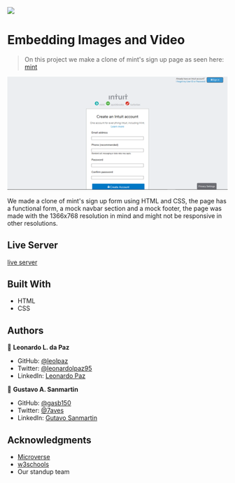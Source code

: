 ![](https://img.shields.io/badge/Microverse-blueviolet)

# Embedding Images and Video

> On this project we make a clone of mint's sign up page as seen here: [mint](https://accounts.intuit.com/signup.html?offering_id=Intuit.ifs.mint&namespace_id=50000026&redirect_url=https%3A%2F%2Fmint.intuit.com%2Foverview.event%3Futm_medium%3Ddirect%26cta%3Dhero_sign_up_free_ProspectWeb%26ivid%3De042f6ed-04cd-42de-b457-5559d72b605f%26adobe_mc%3DMCORGID%253D969430F0543F253D0A4C98C6%252540AdobeOrg%257CTS%253D1603397849%26ivid%3De042f6ed-04cd-42de-b457-5559d72b605f)

![screenshot](https://github.com/gasb150/mint.com-s-signup-page-clone/blob/signup-page-clone/app_screenshot.png?raw=true)

We made a clone of mint's sign up form using HTML and CSS, the page has a functional form, a mock navbar section and a mock footer, the page was made with the 1366x768 resolution in mind and might not be responsive in other resolutions.

## Live Server

[live server](https://raw.githack.com/gasb150/mint.com-s-signup-page-clone/signup-page-clone/index.html)

## Built With

- HTML
- CSS

## Authors

👤 **Leonardo L. da Paz**

- GitHub: [@leolpaz](https://github.com/leolpaz)
- Twitter: [@leonardolpaz95](https://twitter.com/leonardolpaz95)
- LinkedIn: [Leonardo Paz](https://www.linkedin.com/in/leonardo-paz-a925611b5/)

👤 **Gustavo A. Sanmartin**

- GitHub: [@gasb150](https://github.com/gasb150)
- Twitter: [@7aves](https://twitter.com/7aves)
- LinkedIn: [Gutavo Sanmartin](https://www.linkedin.com/in/gustavo-sanmartin-b3b68261/)

## Acknowledgments

- [Microverse](https://www.microverse.org)
- [w3schools](https://www.w3schools.com)
- Our standup team
